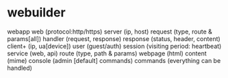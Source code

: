 # webuilder

webapp
  web (protocol:http/https)
    server (ip, host)
      request (type, route & params[all])
        handler (request, response)
      response (status, header, content)
    client+ (ip, ua[device])
      user (guest/auth)
      session (visiting period: heartbeat)
      service (web, api)
      route (type, path & params)
      webpage (html)
      content (mime)
  console (admin [default] commands)
    commands (everything can be handled)
    
